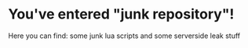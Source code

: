 # You've entered "junk repository"!
Here you can find:
some junk lua scripts and
some serverside leak stuff
